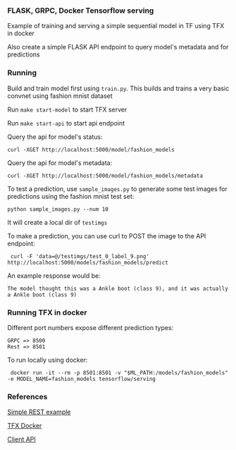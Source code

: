 ### FLASK, GRPC, Docker Tensorflow serving

Example of training and serving a simple sequential model in TF using TFX in docker

Also create a simple FLASK API endpoint to query model's metadata and for predictions


### Running

Build and train model first using `train.py`. This builds and trains a very basic convnet using fashion mnist dataset

Run `make start-model` to start TFX server

Run `make start-api` to start api endpoint

Query the api for model's status:
```
curl -XGET http://localhost:5000/model/fashion_models
```

Query the api for model's metadata:
```
curl -XGET http://localhost:5000/model/fashion_models/metadata
```

To test a prediction, use `sample_images.py` to generate some test images for predictions using the fashion mnist test set:
```
python sample_images.py --num 10

```

It will create a local dir of `testimgs`


To make a prediction, you can use curl to POST the image to the API endpoint:
```
 curl -F 'data=@/testimgs/test_0_label_9.png' http://localhost:5000/models/fashion_models/predict
```

An example response would be:
```
The model thought this was a Ankle boot (class 9), and it was actually a Ankle boot (class 9)
```


### Running TFX in docker

Different port numbers expose different prediction types:
```
GRPC => 8500
Rest => 8501 
```

To run locally using docker:
```
 docker run -it --rm -p 8501:8501 -v "$ML_PATH:/models/fashion_models" -e MODEL_NAME=fashion_models tensorflow/serving
```

### References
[Simple REST example](https://www.tensorflow.org/tfx/tutorials/serving/rest_simple)

[TFX Docker](https://www.tensorflow.org/tfx/tutorials/serving/rest_simple)

[Client API](https://www.tensorflow.org/tfx/serving/api_rest)